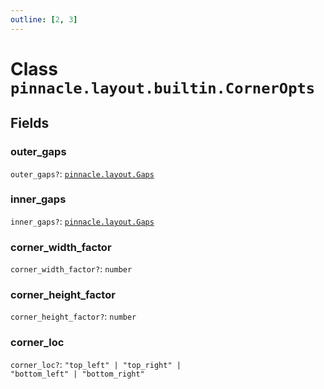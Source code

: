 ```yaml
---
outline: [2, 3]
---
```


# Class `pinnacle.layout.builtin.CornerOpts`




## Fields

### outer_gaps <Badge type="danger" text="nullable" />

`outer_gaps?`: <code><a href="/lua-reference/aliases/pinnacle.layout.Gaps">pinnacle.layout.Gaps</a></code>



### inner_gaps <Badge type="danger" text="nullable" />

`inner_gaps?`: <code><a href="/lua-reference/aliases/pinnacle.layout.Gaps">pinnacle.layout.Gaps</a></code>



### corner_width_factor <Badge type="danger" text="nullable" />

`corner_width_factor?`: <code>number</code>



### corner_height_factor <Badge type="danger" text="nullable" />

`corner_height_factor?`: <code>number</code>



### corner_loc <Badge type="danger" text="nullable" />

`corner_loc?`: <code>"top_left" | "top_right" | "bottom_left" | "bottom_right"</code>




